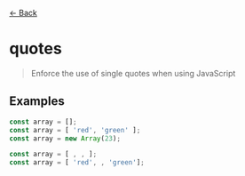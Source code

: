 [&#x2190; Back](./)
# quotes

> Enforce the use of single quotes when using JavaScript

 

## Examples

<code-highlight>
 
<div slot="correct">

```js
const array = [];
const array = [ 'red', 'green' ];
const array = new Array(23);
```

</div>

 
<div slot="incorrect">

```js
const array = [ , , ];
const array = [ 'red', , 'green'];
```

</div>

 
</code-highlight>

